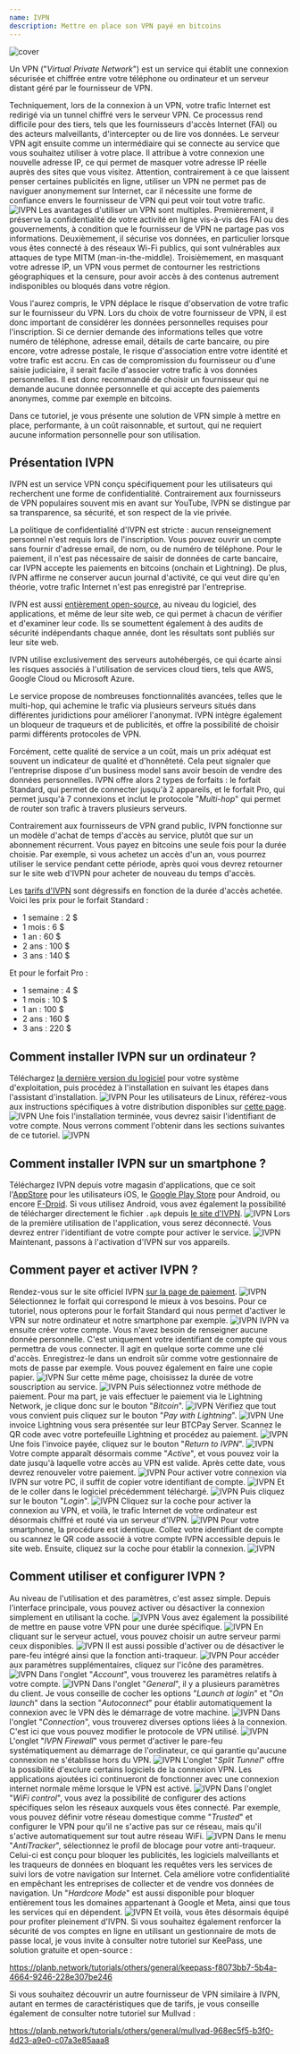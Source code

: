 ```yaml
---
name: IVPN
description: Mettre en place son VPN payé en bitcoins
---
```

![cover](assets/cover.webp)

Un VPN ("*Virtual Private Network*") est un service qui établit une connexion sécurisée et chiffrée entre votre téléphone ou ordinateur et un serveur distant géré par le fournisseur de VPN.

Techniquement, lors de la connexion à un VPN, votre trafic Internet est redirigé via un tunnel chiffré vers le serveur VPN. Ce processus rend difficile pour des tiers, tels que les fournisseurs d'accès Internet (FAI) ou des acteurs malveillants, d'intercepter ou de lire vos données. Le serveur VPN agit ensuite comme un intermédiaire qui se connecte au service que vous souhaitez utiliser à votre place. Il attribue à votre connexion une nouvelle adresse IP, ce qui permet de masquer votre adresse IP réelle auprès des sites que vous visitez. Attention, contrairement à ce que laissent penser certaines publicités en ligne, utiliser un VPN ne permet pas de naviguer anonymement sur Internet, car il nécessite une forme de confiance envers le fournisseur de VPN qui peut voir tout votre trafic.
![IVPN](assets/fr/01.webp)
Les avantages d'utiliser un VPN sont multiples. Premièrement, il préserve la confidentialité de votre activité en ligne vis-à-vis des FAI ou des gouvernements, à condition que le fournisseur de VPN ne partage pas vos informations. Deuxièmement, il sécurise vos données, en particulier lorsque vous êtes connecté à des réseaux Wi-Fi publics, qui sont vulnérables aux attaques de type MITM (man-in-the-middle). Troisièmement, en masquant votre adresse IP, un VPN vous permet de contourner les restrictions géographiques et la censure, pour avoir accès à des contenus autrement indisponibles ou bloqués dans votre région.

Vous l'aurez compris, le VPN déplace le risque d'observation de votre trafic sur le fournisseur du VPN. Lors du choix de votre fournisseur de VPN, il est donc important de considérer les données personnelles requises pour l'inscription. Si ce dernier demande des informations telles que votre numéro de téléphone, adresse email, détails de carte bancaire, ou pire encore, votre adresse postale, le risque d'association entre votre identité et votre trafic est accru. En cas de compromission du fournisseur ou d'une saisie judiciaire, il serait facile d'associer votre trafic à vos données personnelles. Il est donc recommandé de choisir un fournisseur qui ne demande aucune donnée personnelle et qui accepte des paiements anonymes, comme par exemple en bitcoins.

Dans ce tutoriel, je vous présente une solution de VPN simple à mettre en place, performante, à un coût raisonnable, et surtout, qui ne requiert aucune information personnelle pour son utilisation.

## Présentation IVPN

IVPN est un service VPN conçu spécifiquement pour les utilisateurs qui recherchent une forme de confidentialité. Contrairement aux fournisseurs de VPN populaires souvent mis en avant sur YouTube, IVPN se distingue par sa transparence, sa sécurité, et son respect de la vie privée.

La politique de confidentialité d'IVPN est stricte : aucun renseignement personnel n'est requis lors de l'inscription. Vous pouvez ouvrir un compte sans fournir d'adresse email, de nom, ou de numéro de téléphone. Pour le paiement, il n'est pas nécessaire de saisir de données de carte bancaire, car IVPN accepte les paiements en bitcoins (onchain et Lightning). De plus, IVPN affirme ne conserver aucun journal d'activité, ce qui veut dire qu'en théorie, votre trafic Internet n'est pas enregistré par l'entreprise.

IVPN est aussi [entièrement open-source](https://github.com/ivpn), au niveau du logiciel, des applications, et même de leur site web, ce qui permet à chacun de vérifier et d'examiner leur code. Ils se soumettent également à des audits de sécurité indépendants chaque année, dont les résultats sont publiés sur leur site web.

IVPN utilise exclusivement des serveurs autohébergés, ce qui écarte ainsi les risques associés à l'utilisation de services cloud tiers, tels que AWS, Google Cloud ou Microsoft Azure.

Le service propose de nombreuses fonctionnalités avancées, telles que le multi-hop, qui achemine le trafic via plusieurs serveurs situés dans différentes juridictions pour améliorer l'anonymat. IVPN intègre également un bloqueur de traqueurs et de publicités, et offre la possibilité de choisir parmi différents protocoles de VPN.

Forcément, cette qualité de service a un coût, mais un prix adéquat est souvent un indicateur de qualité et d'honnêteté. Cela peut signaler que l'entreprise dispose d'un business model sans avoir besoin de vendre des données personnelles. IVPN offre alors 2 types de forfaits : le forfait Standard, qui permet de connecter jusqu'à 2 appareils, et le forfait Pro, qui permet jusqu'à 7 connexions et inclut le protocole "*Multi-hop*" qui permet de router son trafic à travers plusieurs serveurs.

Contrairement aux fournisseurs de VPN grand public, IVPN fonctionne sur un modèle d'achat de temps d'accès au service, plutôt que sur un abonnement récurrent. Vous payez en bitcoins une seule fois pour la durée choisie. Par exemple, si vous achetez un accès d'un an, vous pourrez utiliser le service pendant cette période, après quoi vous devrez retourner sur le site web d'IVPN pour acheter de nouveau du temps d'accès.

Les [tarifs d'IVPN](https://www.ivpn.net/en/pricing/) sont dégressifs en fonction de la durée d'accès achetée. Voici les prix pour le forfait Standard :
- 1 semaine : 2 $
- 1 mois : 6 $
- 1 an : 60 $
- 2 ans : 100 $
- 3 ans : 140 $

Et pour le forfait Pro :
- 1 semaine : 4 $
- 1 mois : 10 $
- 1 an : 100 $
- 2 ans : 160 $
- 3 ans : 220 $

## Comment installer IVPN sur un ordinateur ?

Téléchargez [la dernière version du logiciel](https://www.ivpn.net/en/apps-windows/) pour votre système d'exploitation, puis procédez à l'installation en suivant les étapes dans l'assistant d'installation.
![IVPN](assets/notext/02.webp)
Pour les utilisateurs de Linux, référez-vous aux instructions spécifiques à votre distribution disponibles sur [cette page](https://www.ivpn.net/en/apps-linux/).
![IVPN](assets/notext/03.webp)
Une fois l'installation terminée, vous devrez saisir l'identifiant de votre compte. Nous verrons comment l'obtenir dans les sections suivantes de ce tutoriel.
![IVPN](assets/notext/04.webp)
## Comment installer IVPN sur un smartphone ?

Téléchargez IVPN depuis votre magasin d'applications, que ce soit l'[AppStore](https://apps.apple.com/us/app/ivpn-secure-vpn-for-privacy/id1193122683) pour les utilisateurs iOS, le [Google Play Store](https://play.google.com/store/apps/details?id=net.ivpn.client) pour Android, ou encore [F-Droid](https://f-droid.org/en/packages/net.ivpn.client). Si vous utilisez Android, vous avez également la possibilité de télécharger directement le fichier `.apk` depuis [le site d'IVPN](https://www.ivpn.net/en/apps-android/).
![IVPN](assets/notext/05.webp)
Lors de la première utilisation de l'application, vous serez déconnecté. Vous devrez entrer l'identifiant de votre compte pour activer le service.
![IVPN](assets/notext/06.webp)
Maintenant, passons à l'activation d'IVPN sur vos appareils.

## Comment payer et activer IVPN ?

Rendez-vous sur le site officiel IVPN [sur la page de paiement](https://www.ivpn.net/en/pricing/).
![IVPN](assets/notext/07.webp)
Sélectionnez le forfait qui correspond le mieux à vos besoins. Pour ce tutoriel, nous opterons pour le forfait Standard qui nous permet d'activer le VPN sur notre ordinateur et notre smartphone par exemple.
![IVPN](assets/notext/08.webp)
IVPN va ensuite créer votre compte. Vous n'avez besoin de renseigner aucune donnée personnelle. C'est uniquement votre identifiant de compte qui vous permettra de vous connecter. Il agit en quelque sorte comme une clé d'accès. Enregistrez-le dans un endroit sûr comme votre gestionnaire de mots de passe par exemple. Vous pouvez également en faire une copie papier.
![IVPN](assets/notext/09.webp)
Sur cette même page, choisissez la durée de votre souscription au service.
![IVPN](assets/notext/10.webp)
Puis sélectionnez votre méthode de paiement. Pour ma part, je vais effectuer le paiement via le Lightning Network, je clique donc sur le bouton "*Bitcoin*".
![IVPN](assets/notext/11.webp)
Vérifiez que tout vous convient puis cliquez sur le bouton "*Pay with Lightning*".
![IVPN](assets/notext/12.webp)
Une invoice Lightning vous sera présentée sur leur BTCPay Server. Scannez le QR code avec votre portefeuille Lightning et procédez au paiement.
![IVPN](assets/notext/13.webp)
Une fois l'invoice payée, cliquez sur le bouton "*Return to IVPN*".
![IVPN](assets/notext/14.webp)
Votre compte apparaît désormais comme "*Active*", et vous pouvez voir la date jusqu'à laquelle votre accès au VPN est valide. Après cette date, vous devrez renouveler votre paiement.
![IVPN](assets/notext/15.webp)
Pour activer votre connexion via IVPN sur votre PC, il suffit de copier votre identifiant de compte.
![IVPN](assets/notext/16.webp)
Et de le coller dans le logiciel précédemment téléchargé.
![IVPN](assets/notext/17.webp)
Puis cliquez sur le bouton "*Login*".
![IVPN](assets/notext/18.webp)
Cliquez sur la coche pour activer la connexion au VPN, et voilà, le trafic Internet de votre ordinateur est désormais chiffré et routé via un serveur d'IVPN.
![IVPN](assets/notext/19.webp)
Pour votre smartphone, la procédure est identique. Collez votre identifiant de compte ou scannez le QR code associé à votre compte IVPN accessible depuis le site web. Ensuite, cliquez sur la coche pour établir la connexion.
![IVPN](assets/notext/20.webp)
## Comment utiliser et configurer IVPN ?

Au niveau de l'utilisation et des paramètres, c'est assez simple. Depuis l'interface principale, vous pouvez activer ou désactiver la connexion simplement en utilisant la coche.
![IVPN](assets/notext/21.webp)
Vous avez également la possibilité de mettre en pause votre VPN pour une durée spécifique.
![IVPN](assets/notext/22.webp)
En cliquant sur le serveur actuel, vous pouvez choisir un autre serveur parmi ceux disponibles.
![IVPN](assets/notext/23.webp)
Il est aussi possible d'activer ou de désactiver le pare-feu intégré ainsi que la fonction anti-traqueur.
![IVPN](assets/notext/24.webp)
Pour accéder aux paramètres supplémentaires, cliquez sur l'icône des paramètres.
![IVPN](assets/notext/25.webp)
Dans l'onglet "*Account*", vous trouverez les paramètres relatifs à votre compte.
![IVPN](assets/notext/26.webp)
Dans l'onglet "*General*", il y a plusieurs paramètres du client. Je vous conseille de cocher les options "*Launch at login*" et "*On launch*" dans la section "*Autoconnect*" pour établir automatiquement la connexion avec le VPN dès le démarrage de votre machine.
![IVPN](assets/notext/27.webp)
Dans l'onglet "*Connection*", vous trouverez diverses options liées à la connexion. C'est ici que vous pouvez modifier le protocole de VPN utilisé.
![IVPN](assets/notext/28.webp)
L'onglet "*IVPN Firewall*" vous permet d'activer le pare-feu systématiquement au démarrage de l'ordinateur, ce qui garantie qu'aucune connexion ne s'établisse hors du VPN.
![IVPN](assets/notext/29.webp)
L'onglet "*Split Tunnel*" offre la possibilité d'exclure certains logiciels de la connexion VPN. Les applications ajoutées ici continueront de fonctionner avec une connexion internet normale même lorsque le VPN est activé.
![IVPN](assets/notext/30.webp)
Dans l'onglet "*WiFi control*", vous avez la possibilité de configurer des actions spécifiques selon les réseaux auxquels vous êtes connecté. Par exemple, vous pouvez définir votre réseau domestique comme "*Trusted*" et configurer le VPN pour qu'il ne s'active pas sur ce réseau, mais qu'il s'active automatiquement sur tout autre réseau WiFi.
![IVPN](assets/notext/31.webp)
Dans le menu "*AntiTracker*", sélectionnez le profil de blocage pour votre anti-traqueur. Celui-ci est conçu pour bloquer les publicités, les logiciels malveillants et les traqueurs de données en bloquant les requêtes vers les services de suivi lors de votre navigation sur Internet. Cela améliore votre confidentialité en empêchant les entreprises de collecter et de vendre vos données de navigation. Un "*Hardcore Mode*" est aussi disponible pour bloquer entièrement tous les domaines appartenant à Google et Meta, ainsi que tous les services qui en dépendent.
![IVPN](assets/notext/32.webp)
Et voilà, vous êtes désormais équipé pour profiter pleinement d'IVPN. Si vous souhaitez également renforcer la sécurité de vos comptes en ligne en utilisant un gestionnaire de mots de passe local, je vous invite à consulter notre tutoriel sur KeePass, une solution gratuite et open-source :

https://planb.network/tutorials/others/general/keepass-f8073bb7-5b4a-4664-9246-228e307be246

Si vous souhaitez découvrir un autre fournisseur de VPN similaire à IVPN, autant en termes de caractéristiques que de tarifs, je vous conseille également de consulter notre tutoriel sur Mullvad :

https://planb.network/tutorials/others/general/mullvad-968ec5f5-b3f0-4d23-a9e0-c07a3e85aaa8
